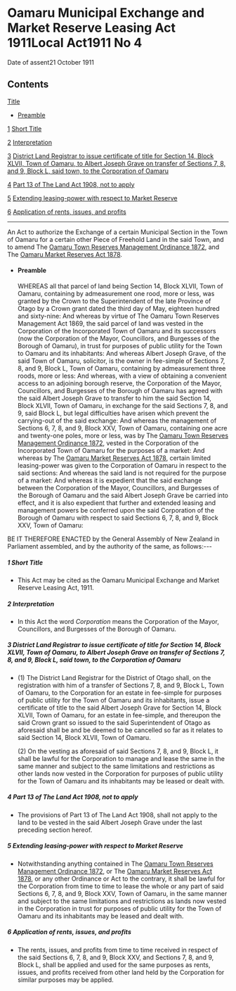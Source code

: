# Oamaru Municipal Exchange and Market Reserve Leasing Act 1911Local Act1911 No 4

Date of assent21 October 1911

## Contents

[Title][0]
    
*   [Preamble][1]

[1][2] [Short Title][2]

[2][3] [Interpretation][3]

[3][4] [District Land Registrar to issue certificate of title for Section 14, Block XLVII, Town of Oamaru, to Albert Joseph Grave on transfer of Sections 7, 8, and 9, Block L, said town, to the Corporation of Oamaru][4]

[4][5] [Part 13 of The Land Act 1908, not to apply][5]

[5][6] [Extending leasing-power with respect to Market Reserve][6]

[6][7] [Application of rents, issues, and profits][7]

---

An Act to authorize the Exchange of a certain Municipal Section in the Town of Oamaru for a certain other Piece of Freehold Land in the said Town, and to amend The [Oamaru Town Reserves Management Ordinance 1872][8], and The [Oamaru Market Reserves Act 1878][9].
    
*   #### Preamble
    
    WHEREAS all that parcel of land being Section 14, Block XLVII, Town of Oamaru, containing by admeasurement one rood, more or less, was granted by the Crown to the Superintendent of the late Province of Otago by a Crown grant dated the third day of May, eighteen hundred and sixty-nine: And whereas by virtue of The Oamaru Town Reserves Management Act 1869, the said parcel of land was vested in the Corporation of the Incorporated Town of Oamaru and its successors (now the Corporation of the Mayor, Councillors, and Burgesses of the Borough of Oamaru), in trust for purposes of public utility for the Town to Oamaru and its inhabitants: And whereas Albert Joseph Grave, of the said Town of Oamaru, solicitor, is the owner in fee-simple of Sections 7, 8, and 9, Block L, Town of Oamaru, containing by admeasurement three roods, more or less: And whereas, with a view of obtaining a convenient access to an adjoining borough reserve, the Corporation of the Mayor, Councillors, and Burgesses of the Borough of Oamaru has agreed with the said Albert Joseph Grave to transfer to him the said Section 14, Block XLVII, Town of Oamaru, in exchange for the said Sections 7, 8, and 9, said Block L, but legal difficulties have arisen which prevent the carrying-out of the said exchange: And whereas the management of Sections 6, 7, 8, and 9, Block XXV, Town of Oamaru, containing one acre and twenty-one poles, more or less, was by The [Oamaru Town Reserves Management Ordinance 1872][8], vested in the Corporation of the Incorporated Town of Oamaru for the purposes of a market: And whereas by The [Oamaru Market Reserves Act 1878][9], certain limited leasing-power was given to the Corporation of Oamaru in respect to the said sections: And whereas the said land is not required for the purpose of a market: And whereas it is expedient that the said exchange between the Corporation of the Mayor, Councillors, and Burgesses of the Borough of Oamaru and the said Albert Joseph Grave be carried into effect, and it is also expedient that further and extended leasing and management powers be conferred upon the said Corporation of the Borough of Oamaru with respect to said Sections 6, 7, 8, and 9, Block XXV, Town of Oamaru:

BE IT THEREFORE ENACTED by the General Assembly of New Zealand in Parliament assembled, and by the authority of the same, as follows:---

##### 1 Short Title
    
*   This Act may be cited as the Oamaru Municipal Exchange and Market Reserve Leasing Act, 1911\.

##### 2 Interpretation
    
*   In this Act the word _Corporation_ means the Corporation of the Mayor, Councillors, and Burgesses of the Borough of Oamaru.

##### 3 District Land Registrar to issue certificate of title for Section 14, Block XLVII, Town of Oamaru, to Albert Joseph Grave on transfer of Sections 7, 8, and 9, Block L, said town, to the Corporation of Oamaru
    
*   (1) The District Land Registrar for the District of Otago shall, on the registration with him of a transfer of Sections 7, 8, and 9, Block L, Town of Oamaru, to the Corporation for an estate in fee-simple for purposes of public utility for the Town of Oamaru and its inhabitants, issue a certificate of title to the said Albert Joseph Grave for Section 14, Block XLVII, Town of Oamaru, for an estate in fee-simple, and thereupon the said Crown grant so issued to the said Superintendent of Otago as aforesaid shall be and be deemed to be cancelled so far as it relates to said Section 14, Block XLVII, Town of Oamaru.
    
    (2) On the vesting as aforesaid of said Sections 7, 8, and 9, Block L, it shall be lawful for the Corporation to manage and lease the same in the same manner and subject to the same limitations and restrictions as other lands now vested in the Corporation for purposes of public utility for the Town of Oamaru and its inhabitants may be leased or dealt with.

##### 4 Part 13 of The Land Act 1908, not to apply
    
*   The provisions of Part 13 of The Land Act 1908, shall not apply to the land to be vested in the said Albert Joseph Grave under the last preceding section hereof.

##### 5 Extending leasing-power with respect to Market Reserve
    
*   Notwithstanding anything contained in The [Oamaru Town Reserves Management Ordinance 1872][8], or The [Oamaru Market Reserves Act 1878][9], or any other Ordinance or Act to the contrary, it shall be lawful for the Corporation from time to time to lease the whole or any part of said Sections 6, 7, 8, and 9, Block XXV, Town of Oamaru, in the same manner and subject to the same limitations and restrictions as lands now vested in the Corporation in trust for purposes of public utility for the Town of Oamaru and its inhabitants may be leased and dealt with.

##### 6 Application of rents, issues, and profits
    
*   The rents, issues, and profits from time to time received in respect of the said Sections 6, 7, 8, and 9, Block XXV, and Sections 7, 8, and 9, Block L, shall be applied and used for the same purposes as rents, issues, and profits received from other land held by the Corporation for similar purposes may be applied.



[0]: http://www.legislation.govt.nz/act/local/1911/0004/latest/whole.html#DLM36870
[1]: http://www.legislation.govt.nz/act/local/1911/0004/latest/whole.html#DLM36871
[2]: http://www.legislation.govt.nz/act/local/1911/0004/latest/whole.html#DLM36874
[3]: http://www.legislation.govt.nz/act/local/1911/0004/latest/whole.html#DLM36875
[4]: http://www.legislation.govt.nz/act/local/1911/0004/latest/whole.html#DLM36877
[5]: http://www.legislation.govt.nz/act/local/1911/0004/latest/whole.html#DLM36878
[6]: http://www.legislation.govt.nz/act/local/1911/0004/latest/whole.html#DLM36879
[7]: http://www.legislation.govt.nz/act/local/1911/0004/latest/whole.html#DLM36880
[8]: http://www.legislation.govt.nz/act/local/1911/0004/latest/link.aspx?id=DLM126657
[9]: http://www.legislation.govt.nz/act/local/1911/0004/latest/link.aspx?id=DLM14593